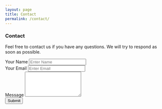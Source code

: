 ```yaml
---
layout: page
title: Contact
permalink: /contact/
---
```


### Contact

Feel free to contact us if you have any questions. We will try to respond as soon as possible.

<form action="https://getsimpleform.com/messages?form_api_token={{ site.simpleform_token }}" method="post">
    <input type="hidden" name="redirect_to" value="{{ site.url }}/sent/" />
    <div class="col-lg-6">
        <div class="form-group">
            <label for="name">Your Name</label>
            <input type="text" class="form-control transparent" name="name" id="name" placeholder="Enter Name" value="" required>
        </div>
        <div class="form-group">
            <label for="email">Your Email</label>
            <input type="email" class="form-control transparent" id="email" name="email" placeholder="Enter Email" value="" required>
        </div>
        <div class="form-group">
            <label for="message">Message</label>
            <textarea name="message" id="message" class="form-control transparent" rows="5" required></textarea>
        </div>
        <input type="submit" name="submit" id="submit" value="Submit" class="btn btn-info pull-right">
    </div>
</form>
